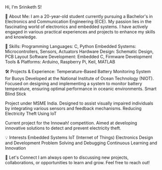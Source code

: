 Hi, I'm Sriniketh S!

🌟 About Me:
I am a 20-year-old student currently pursuing a Bachelor's in Electronics and Communication Engineering (ECE). My passion lies in the fascinating world of electronics and embedded systems. I have actively engaged in various practical experiences and projects to enhance my skills and knowledge.

🔧 Skills:
Programming Languages: C, Python
Embedded Systems: Microcontrollers, Sensors, Actuators
Hardware Design: Schematic Design, PCB Layout
Software Development: Embedded C, Firmware Development
Tools & Platforms: Arduino, Raspberry Pi, Keil, MATLAB

🛠️ Projects & Experience:
Temperature-Based Battery Monitoring System for Buoys
Developed at the National Institute of Ocean Technology (NIOT).
Focused on designing and implementing a system to monitor battery temperature, ensuring optimal performance in oceanic environments.
Smart Blind Stick

Project under MSME India.
Designed to assist visually impaired individuals by integrating various sensors and feedback mechanisms.
Reducing Electricity Theft Using IoT

Current project for the Innowah! competition.
Aimed at developing innovative solutions to detect and prevent electricity theft.

💡 Interests
Embedded Systems
IoT (Internet of Things)
Electronics Design and Development
Problem Solving and Debugging
Continuous Learning and Innovation

🚀 Let's Connect
I am always open to discussing new projects, collaborations, or opportunities to learn and grow. Feel free to reach out!
